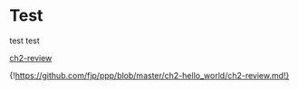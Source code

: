 # Test

test test

[ch2-review](https://github.com/fjp/ppp/blob/master/ch2-hello_world/ch2-review.md)

{!https://github.com/fjp/ppp/blob/master/ch2-hello_world/ch2-review.md!}
